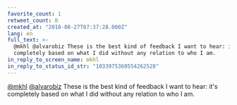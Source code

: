 ```yaml
---
favorite_count: 1
retweet_count: 0
created_at: "2018-08-27T07:37:28.000Z"
lang: en
full_text: >-
  @mkhl @alvarobiz These is the best kind of feedback I want to hear: it's
  completely based on what I did without any relation to who I am.
in_reply_to_screen_name: mkhl
in_reply_to_status_id_str: "1033975360554262528"
---
```


[@mkhl](https://twitter.com/mkhl) [@alvarobiz](https://twitter.com/alvarobiz)
These is the best kind of feedback I want to hear: it's completely based on what
I did without any relation to who I am.
